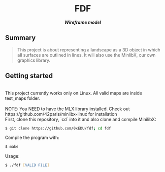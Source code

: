 <h1 align="center">
	FDF
</h1>

<p align="center">
	<b><i>Wireframe model</i></b><br>
</p>

## Summary
> This project is about representing a landscape as a 3D object in which all surfaces are outlined in lines.
> It will also use the MinlibX, our own graphics library.

## Getting started
<br>
This project currently works only on Linux.
All valid maps are inside test_maps folder.</br><br>
NOTE: You NEED to have the MLX library installed. Check out https://github.com/42paris/minlibx-linux for installation
</br>
First, clone this repository, `cd` into it and also clone and compile MinilibX:

```zsh
$ git clone https://github.com/0xEDU/fdf; cd fdf
```

Compile the program with:

```zsh
$ make
```

Usage:

```zsh
$ ./fdf [VALID FILE]
```

